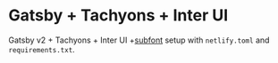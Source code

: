 # Gatsby + Tachyons + Inter UI
Gatsby v2 + Tachyons + Inter UI +[subfont](https://www.gatsbyjs.org/packages/gatsby-plugin-subfont/) setup with `netlify.toml` and `requirements.txt`.
